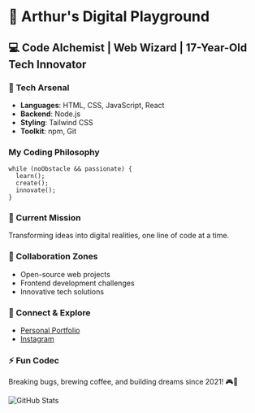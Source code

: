 # 🚀 Arthur's Digital Playground 

## 💻 Code Alchemist | Web Wizard | 17-Year-Old Tech Innovator

### 🔧 Tech Arsenal
- **Languages**: HTML, CSS, JavaScript, React
- **Backend**: Node.js
- **Styling**: Tailwind CSS
- **Toolkit**: npm, Git

### My Coding Philosophy
```
while (noObstacle && passionate) {
  learn();
  create();
  innovate();
}
```

### 🚧 Current Mission
Transforming ideas into digital realities, one line of code at a time.

### 🤝 Collaboration Zones
- Open-source web projects
- Frontend development challenges
- Innovative tech solutions

### 📡 Connect & Explore
- [Personal Portfolio](https://mohamedaitsidibah.netlify.app/)
- [Instagram](https://www.instagram.com/arthur_sensai/)

### ⚡ Fun Codec
Breaking bugs, brewing coffee, and building dreams since 2021! 🎮🚀

![GitHub Stats](https://github-readme-stats.vercel.app/api?username=arthursensai&theme=radical)
